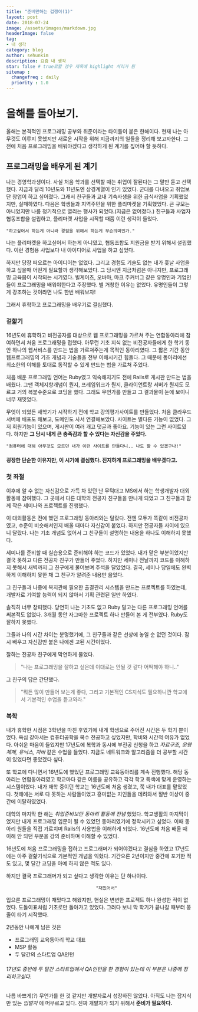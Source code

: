 ```yaml
---
title: "준비만하는 겁쟁이(1)"
layout: post
date: 2018-07-24
image: /assets/images/markdown.jpg
headerImage: false
tag:
- 내 생각
category: blog
author: sehunkim
description: 요즘 내 생각
star: false # true로할 경우 제목에 highlight 처리가 됨
sitemap :
  changefreq : daily
  priority : 1.0
---
```


# 올해를 돌아보기.
올해는 본격적인 프로그래밍 공부와 취준이라는 타이틀이 붙은 한해이다. 현재 나는 아무것도 이루지 못했지만 새로운 시작을 위해 지금까지의 일들을 정리해 보고자한다. 그 전에 처음 프로그래밍을 배워야겠다고 생각하게 된 계기를 짚어야 할 듯하다.


## 프로그래밍을 배우게 된 계기
나는 경영학과생이다. 사실 처음 학과를 선택할 때는 취업이 잘된다는 그 말만 듣고 선택했다. 지금과 달리 10년도와 11년도엔 상경계열이 인기 있었다. 군대를 다녀오고 취업보단 창업이 하고 싶어졌다. 그래서 친구들과 교내 기숙사생을 위한 급식사업을 기획했었지만, 실패하였다. 다음은 학생들과 지역주민을 위한 플리마켓을 기획했었다. 큰 규모는 아니었지만 나름 정기적으로 열리는 행사가 되었다.(지금은 없어졌다.) 친구들과 사업자 협동조합을 설립하고, 플리마켓 사업을 시작할 때쯤 이런 생각이 들었다.

`"하고싶어서 하는게 아니라 경험을 위해서 하는게 무슨의미인가."`

나는 플리마켓을 하고싶어서 하는게 아니였고, 협동조합도 지원금을 받기 위해서 설립했다. 이런 경험용 사업보다 내 아이디어로 사업을 하고 싶었다.

하지만 당장 떠오르는 아이디어는 없었다. 그리고 경험도 기술도 없는 내가 훗날 사업을 하고 싶을때 어떤게 필요할까 생각해보았다. 그 당시엔 지금처럼은 아니지만, 프로그래밍 교육붐이 시작되는 시기였다. 빌게이츠, 오바마, 마크 주커버그 같은 유명인과 기업인들이 프로그래밍을 배워야한다고 주장했다. 별 거창한 이유는 없었다. 유명인들이 그렇게 강조하는 것이라면 나도 한번 배워보자!

그래서 휴학하고 프로그래밍을 배우기로 결심했다.

### 겉핥기

16년도에 휴학하고 비전공자를 대상으로 웹 프로그래밍을 가르쳐 주는 연합동아리에 참여하면서 처음 프로그래밍을 접했다. 아무런 기초 지식 없는 비전공자들에게 한 학기 동안 하나의 웹서비스를 만드는 법을 가르쳐주는게 목적인 동아리였다. 그 짧은 기간 동안 웹프로그래밍의 기초 개념과 기술들을 전부 이해시키긴 힘들다. 그 때문에 동아리에선 최소한의 이해를 토대로 동작할 수 있게 만드는 법을 가르쳐 주었다.

처음 배운 프로그래밍 언어는 Ruby였고 익숙해지기도 전에 Rails로 게시판 만드는 법을 배웠다. 그땐 객체지향개념이 뭔지, 프레임워크가 뭔지, 클라이언트랑 서버가 뭔지도 모르고 거의 복붙수준으로 코딩을 했다. 그래도 무언가를 만들고 그 결과물이 눈에 보이니 너무 재밋었다.

무엇이 되었든 새학기가 시작하기 전에 학교 강의평가사이트를 만들었다. 처음 클라우드 서버에 배포도 해보고, 도메인도 사서 연결해보았다. 사이트는 별다른 기능이 없었다. 그저 회원기능이 있으며, 게시판이 여러 개고 댓글과 좋아요. 기능이 있는 그런 사이트였다. 하지만 **그 당시 내게 큰 충족감과 할 수 있다는 자신감을 주었다.**

```
"컴퓨터에 대해 아무것도 모르던 내가 이런 사이트를 만들다니.. 나도 할 수 있겠구나!"
```

#### 굉장한 단순한 이유지만, 이 시기에 결심했다. 진지하게 프로그래밍을 배우겠다고.

### 첫 좌절

이후에 알 수 없는 자신감으로 가득 차 있던 난 무턱대고 MS에서 하는 학생개발자 대외활동에 참여했다. 그 곳에서 다른 대학의 전공자 친구들을 만나게 되었고 그 친구들과 함께 작은 세미나와 프로젝트를 진행했다.

이 대외활동은 전에 했던 프로그래밍 동아리와는 달랐다. 전엔 모두가 똑같이 비전공자였고, 수준이 비슷해서인지 배울 때마다 자신감이 붙었다. 하지만 전공자들 사이에 있으니 달랐다. 나는 기초 개념도 없어서 그 친구들이 설명하는 내용을 하나도 이해하지 못했다.

세미나를 준비할 때 실습용으로 준비해야 하는 코드가 있었다. 내가 맡은 부분이었지만 결국 못하고 다른 전공자 친구가 만들어 주었다. 하지만 세미나 전날까지 코드를 이해하지 못해서 새벽까지 그 친구에게 물어보며 주석을 달았었다. 결국, 세미나 당일에도 완벽하게 이해하지 못한 채 그 친구가 알려준 내용만 읊었다.

그 친구들과 나중에 복지관에 필요한 출결관리 시스템을 만드는 프로젝트를 하였는데, 개발자로 기여할 능력이 되지 않아서 기획 관련된 일만 하였다.

솔직히 너무 창피했다. 당연히 나는 기초도 없고 Ruby 말고는 다른 프로그래밍 언어를 써본적도 없었다. 3개월 동안 자그마한 프로젝트 하나 만들어 본 게 전부였다. Ruby도 잘하지 못했다.

그들과 나의 시간 차이는 분명했기에, 그 친구들과 같은 선상에 놓일 순 없던 것이다. 잠시 배우고 자신감만 붙은 나에겐 고된 시간이었다.

잘하는 전공자 친구에게 막연하게 물었다.
 > "나는 프로그래밍을 잘하고 싶은데 이대로는 안될 것 같다 어떡해야 하니.."

그 친구의 답은 간단했다.
> "뭐든 많이 만들어 보는게 좋다, 그리고 기본적인 CS지식도 필요하니깐 학교에서 기본적인 수업을 듣고와라."

### 복학

내가 휴학한 시점은 3학년을 마친 후였기에 내게 학생으로 주어진 시간은 두 학기 뿐이었다. 욕심 같아서는 컴퓨터공학을 복수 전공하고 싶었지만, 학비와 시간적 여유가 없었다. 아쉬운 마음이 들었지만 17년도에 복학과 동시에 부전공 신청을 하고 *자료구조, 운영체제, 유닉스, 자바* 같은 수업을 들었다. 지금도 네트워크와 알고리즘을 더 공부할 시간이 있었다면 좋았겠다 싶다.

또 학교에 다니면서 16년도에 했었던 프로그래밍 교육동아리를 계속 진행했다. 해당 동아리는 연합동아리였고 학교마다 같은 이름을 공유하고 각각 학교 특색에 맞게 운영하는 시스템이었다. 내가 재학 중이던 학교는 16년도에 처음 생겼고, 쭉 내가 대표를 맡았었다. 첫해에는 서로 다 못하는 사람들이었고 흥미없는 지인들을 데려와서 절반 이상이 중간에 이탈하였었다.

대학의 마지막 한 해는 *취업준비보단 동아리 활동에 전념* 했었다. 학교생활의 마지막이었지만 내게 프로그래밍 입문이 될 수 있었던 동아리였기에 정착시키고 싶었다. 이때 동아리 원들을 직접 가르치며 Rails의 사용법을 이해하게 되었다. 16년도에 처음 배울 때 이해 안 되던 부분을 강의 준비하며 이해할 수 있었다.

16년도에 처음 프로그래밍을 접하고 프로그래머가 되어야겠다고 결심을 하였고 17년도에는 아주 겉핥기식으로 기본적인 개념을 익혔다. 기간으론 2년이지만 중간에 포기한 적도 있고, 몇 달간 코딩을 아예 하지 않은 적도 있다.

하지만 결국 프로그래머가 되고 싶다고 생각한 이유는 단 하나이다.
```
                                  "재밌어서"
```

입으론 프로그래밍이 재밌다고 해왔지만, 현실은 변변한 프로젝트 하나 완성한 적이 없었다. 도돌이표처럼 기초로만 돌아가고 있었다. 그러다 보니 막 학기가 끝나갈 때부터 똥줄이 타기 시작했다.

2년동안 나에게 남은 것은
- 프로그래밍 교육동아리 학교 대표
- MSP 활동
- 두 달간의 스타트업 QA인턴

###### *17년도 중반에 두 달간 스타트업에서 QA인턴을 한 경험이 있는데 이 부분은 나중에 정리하고싶다.*

나름 바쁘게(?) 무언가를 한 것 같지만 개발자로서 성장하진 않았다. 아직도 나는 잡지식만 있는 *입발자* 에 머무르고 있다. 진짜 개발자가 되기 위해서 <strong>준비가 필요하다.</strong>
